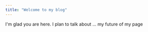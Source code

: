```yaml
---
title: "Welcome to my blog"
---
```


I'm glad you are here. I plan to talk about ...
my future of my page
